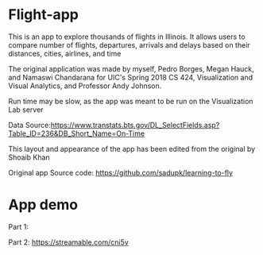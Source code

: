 # Flight-app
This is an app to explore thousands of flights in Illinois. It allows users to compare number of flights, departures, arrivals and delays based on their distances, cities, airlines, and time


The original application was made by myself, Pedro Borges, Megan Hauck, and Namaswi Chandarana for UIC's Spring 2018 CS 424, Visualization and Visual Analytics, and Professor Andy Johnson.

Run time may be slow, as the app was meant to be run on the Visualization Lab server 


Data Source:https://www.transtats.bts.gov/DL_SelectFields.asp?Table_ID=236&DB_Short_Name=On-Time

This layout and appearance of the app has been edited from the original by Shoaib Khan

Original app Source code: https://github.com/sadupk/learning-to-fly


# App demo

Part 1:

Part 2:
https://streamable.com/cni5v

